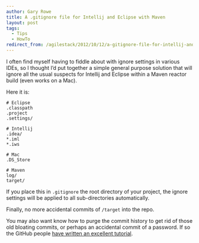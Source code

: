 ```yaml
---
author: Gary Rowe
title: A .gitignore file for Intellij and Eclipse with Maven
layout: post
tags:
  - Tips
  - HowTo
redirect_from: /agilestack/2012/10/12/a-gitignore-file-for-intellij-and-eclipse-with-maven/
---
```


I often find myself having to fiddle about with ignore settings in various IDEs, so I thought I’d put together a simple general purpose solution that will ignore all the usual suspects for Intellij and Eclipse within a Maven reactor build (even works on a Mac).

Here it is:  

```text
# Eclipse
.classpath
.project
.settings/

# Intellij
.idea/
*.iml
*.iws

# Mac
.DS_Store

# Maven
log/
target/
```

If you place this in `.gitignore` the root directory of your project, the ignore settings will be applied to all sub-directories automatically.

Finally, no more accidental commits of `/target` into the repo.

You may also want know how to purge the commit history to get rid of those old bloating commits, or perhaps an accidental commit of a password. If so the GitHub people [have written an excellent tutorial][2].

 [1]: https://twitter.com/share
 [2]: https://help.github.com/articles/remove-sensitive-data